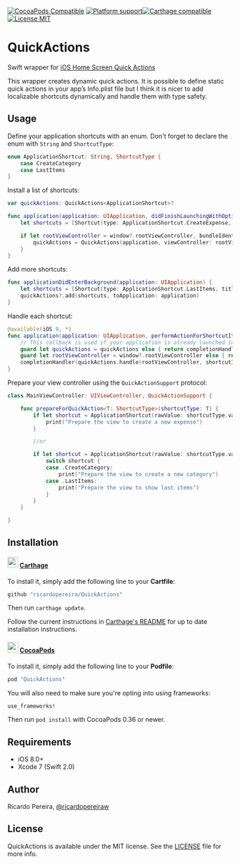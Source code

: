 [![CocoaPods Compatible](https://img.shields.io/cocoapods/v/QuickActions.svg?style=flat-square)](https://cocoapods.org/pods/QuickActions) [![Platform support](https://img.shields.io/badge/platform-ios-lightgrey.svg?style=flat-square)](https://github.com/ricardopereira/QuickActions/blob/master/LICENSE)[![Carthage compatible](https://img.shields.io/badge/Carthage-compatible-4BC51D.svg?style=flat)](https://github.com/Carthage/Carthage) [![License MIT](https://img.shields.io/badge/license-MIT-blue.svg?style=flat-square)](https://github.com/ricardopereira/QuickActions/blob/master/LICENSE)


# QuickActions
Swift wrapper for [iOS Home Screen Quick Actions](https://developer.apple.com/library/prerelease/ios/documentation/UserExperience/Conceptual/Adopting3DTouchOniPhone/index.html#//apple_ref/doc/uid/TP40016543-CH1-SW2)

This wrapper creates dynamic quick actions. It is possible to define static quick actions in your app’s Info.plist file but I think it is nicer to add localizable shortcuts dynamically and handle them with type safety.

## Usage

Define your application shortcuts with an enum. Don't forget to declare the enum with `String` and `ShortcutType`:

```swift
enum ApplicationShortcut: String, ShortcutType {
    case CreateCategory
    case LastItems
}
```

Install a list of shortcuts:


```swift
var quickActions: QuickActions<ApplicationShortcut>?

func application(application: UIApplication, didFinishLaunchingWithOptions launchOptions: [NSObject: AnyObject]?) -> Bool {
    let shortcuts = [Shortcut(type: ApplicationShortcut.CreateExpense, title: NSLocalizedString("CreateExpenseTitle", comment: ""), subtitle: NSLocalizedString("CreateExpenseSubTitle", comment: ""), icon: .Add)]

    if let rootViewController = window?.rootViewController, bundleIdentifier = NSBundle.mainBundle().bundleIdentifier {
        quickActions = QuickActions(application, viewController: rootViewController, bundleIdentifier: bundleIdentifier, shortcuts: shortcuts, launchOptions: launchOptions)
    }
}
```

Add more shortcuts:

```swift
func applicationDidEnterBackground(application: UIApplication) {
    let shortcuts = [Shortcut(type: ApplicationShortcut.LastItems, title: "Last items", subtitle: nil, icon: nil)]
    quickActions?.add(shortcuts, toApplication: application)
}
```

Handle each shortcut:

```swift
@available(iOS 9, *)
func application(application: UIApplication, performActionForShortcutItem shortcutItem: UIApplicationShortcutItem, completionHandler: (Bool) -> Void) {
    // This callback is used if your application is already launched in the background, if not application(_:,willFinishLaunchingWithOptions:) or application(_:didFinishLaunchingWithOptions) will be called (handle the shortcut in those callbacks and return `false`)
    guard let quickActions = quickActions else { return completionHandler(false) }
    guard let rootViewController = window?.rootViewController else { return completionHandler(false) }
    completionHandler(quickActions.handle(rootViewController, shortcutItem: shortcutItem))
}
```

Prepare your view controller using the `QuickActionSupport` protocol:

```swift
class MainViewController: UIViewController, QuickActionSupport {

    func prepareForQuickAction<T: ShortcutType>(shortcutType: T) {
        if let shortcut = ApplicationShortcut(rawValue: shortcutType.value), case .CreateExpense = shortcut {
            print("Prepare the view to create a new expense")
        }

        //or

        if let shortcut = ApplicationShortcut(rawValue: shortcutType.value) {
            switch shortcut {
            case .CreateCategory:
                print("Prepare the view to create a new category")
            case .LastItems:
                print("Prepare the view to show last items")
            }
        }
    }    

}
```

## Installation

#### <img src="https://cloud.githubusercontent.com/assets/432536/5252404/443d64f4-7952-11e4-9d26-fc5cc664cb61.png" width="24" height="24"> [Carthage]

[Carthage]: https://github.com/Carthage/Carthage

To install it, simply add the following line to your **Cartfile**:

```ruby
github "ricardopereira/QuickActions"
```

Then run `carthage update`.

Follow the current instructions in [Carthage's README][carthage-installation]
for up to date installation instructions.

[carthage-installation]: https://github.com/Carthage/Carthage#adding-frameworks-to-an-application

#### <img src="https://dl.dropboxusercontent.com/u/11377305/resources/cocoapods.png" width="24" height="24"> [CocoaPods]

[CocoaPods]: http://cocoapods.org

To install it, simply add the following line to your **Podfile**:

```ruby
pod "QuickActions"
```

You will also need to make sure you're opting into using frameworks:

```ruby
use_frameworks!
```

Then run `pod install` with CocoaPods 0.36 or newer.

## Requirements

* iOS 8.0+
* Xcode 7 (Swift 2.0)

## Author

Ricardo Pereira, [@ricardopereiraw](https://twitter.com/ricardopereiraw)

## License

QuickActions is available under the MIT license. See the [LICENSE] file for more info.

[LICENSE]: /LICENSE

